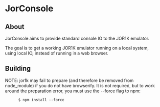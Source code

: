 JorConsole
==========

About
-----

JorConsole aims to provide standard console IO to the JOR1K emulator.

The goal is to get a working JOR1K emulator running on a local system,
using local IO, instead of running in a web browser.

Building
--------

NOTE: jor1k may fail to prepare (and therefore be removed from node_module) if
      you do not have browserify. It is not required, but to work around the
      preparation error, you must use the --force flag to npm:

          $ npm install --force

